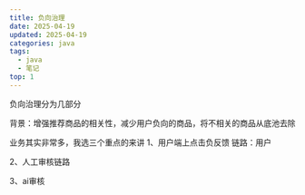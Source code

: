 ```yaml
---
title: 负向治理
date: 2025-04-19
updated: 2025-04-19
categories: java
tags:
  - java
  - 笔记
top: 1
---
```


负向治理分为几部分

背景：增强推荐商品的相关性，减少用户负向的商品，将不相关的商品从底池去除

业务其实非常多，我选三个重点的来讲
1、用户端上点击负反馈
链路：用户

2、人工审核链路

3、ai审核

